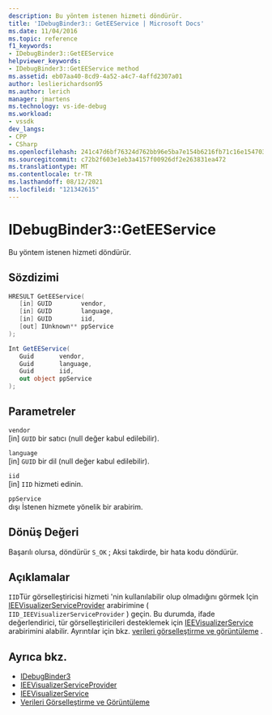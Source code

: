 ```yaml
---
description: Bu yöntem istenen hizmeti döndürür.
title: 'IDebugBinder3:: GetEEService | Microsoft Docs'
ms.date: 11/04/2016
ms.topic: reference
f1_keywords:
- IDebugBinder3::GetEEService
helpviewer_keywords:
- IDebugBinder3::GetEEService method
ms.assetid: eb07aa40-8cd9-4a52-a4c7-4affd2307a01
author: leslierichardson95
ms.author: lerich
manager: jmartens
ms.technology: vs-ide-debug
ms.workload:
- vssdk
dev_langs:
- CPP
- CSharp
ms.openlocfilehash: 241c47d6bf76324d762bb96e5ba7e154b6216fb71c16e1547037dca12b362be6
ms.sourcegitcommit: c72b2f603e1eb3a4157f00926df2e263831ea472
ms.translationtype: MT
ms.contentlocale: tr-TR
ms.lasthandoff: 08/12/2021
ms.locfileid: "121342615"
---
```

# <a name="idebugbinder3geteeservice"></a>IDebugBinder3::GetEEService
Bu yöntem istenen hizmeti döndürür.

## <a name="syntax"></a>Sözdizimi

```cpp
HRESULT GetEEService(
   [in] GUID        vendor,
   [in] GUID        language,
   [in] GUID        iid,
   [out] IUnknown** ppService
);
```

```csharp
Int GetEEService(
   Guid       vendor,
   Guid       language,
   Guid       iid,
   out object ppService
);
```

## <a name="parameters"></a>Parametreler
`vendor`\
[in] `GUID` bir satıcı (null değer kabul edilebilir).

`language`\
[in] `GUID` bir dil (null değer kabul edilebilir).

`iid`\
[in] `IID` hizmeti edinin.

`ppService`\
dışı İstenen hizmete yönelik bir arabirim.

## <a name="return-value"></a>Dönüş Değeri
 Başarılı olursa, döndürür `S_OK` ; Aksi takdirde, bir hata kodu döndürür.

## <a name="remarks"></a>Açıklamalar
 `IID`Tür görselleştiricisi hizmeti 'nin kullanılabilir olup olmadığını görmek Için [IEEVisualizerServiceProvider](../../../extensibility/debugger/reference/ieevisualizerserviceprovider.md) arabirimine ( `IID_IEEVisualizerServiceProvider` ) geçin. Bu durumda, ifade değerlendirici, tür görselleştiricileri desteklemek için [IEEVisualizerService](../../../extensibility/debugger/reference/ieevisualizerservice.md) arabirimini alabilir. Ayrıntılar için bkz. [verileri görselleştirme ve görüntüleme](../../../extensibility/debugger/visualizing-and-viewing-data.md) .

## <a name="see-also"></a>Ayrıca bkz.
- [IDebugBinder3](../../../extensibility/debugger/reference/idebugbinder3.md)
- [IEEVisualizerServiceProvider](../../../extensibility/debugger/reference/ieevisualizerserviceprovider.md)
- [IEEVisualizerService](../../../extensibility/debugger/reference/ieevisualizerservice.md)
- [Verileri Görselleştirme ve Görüntüleme](../../../extensibility/debugger/visualizing-and-viewing-data.md)
